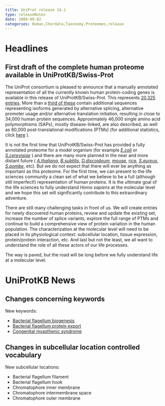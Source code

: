 ```yaml
---
title: UniProt release 14.1
type: releaseNotes
date: 2008-09-02
categories: Human,Chordata,Taxonomy,Proteomes,release
---
```


# Headlines

## First draft of the complete human proteome available in UniProtKB/Swiss-Prot

The UniProt consortium is pleased to announce that a manually annotated representation of all the currently known human protein-coding genes is available in this release of UniProtKB/Swiss-Prot. This represents [20,325 entries](http://www.uniprot.org/uniprot/?query=taxonomy%3A9606+AND+reviewed%3Ayes). More than a [third of these](http://www.uniprot.org/uniprot/?query=taxonomy%3A9606+AND+%28keyword%3A%22Alternative+initiation+%5B24%5D%22+OR+keyword%3A%22Alternative+promoter+usage+%5B877%5D%22+OR+keyword%3A%22Alternative+splicing+%5B25%5D%22%29%0D%0A) contain additional sequences representing isoforms generated by alternative splicing, alternative promoter usage and/or alternative translation initiation, resulting in close to 34,000 human protein sequences. Approximately 46,000 single amino acid polymorphisms (SAPs), mostly disease-linked, are also described, as well as 60,000 post-translational modifications (PTMs) (for additional statistics, click [here](http://www.uniprot.org/program/chordata/statistics) ).

It is not the first time that UniProtKB/Swiss-Prot has provided a fully annotated proteome for a model organism (for example [*E.coli*](http://www.uniprot.org/uniprot/?query=taxonomy:83333+AND+keyword:181) or [*S.cerevisiae*](http://www.uniprot.org/uniprot/?query=taxonomy:4932+AND+keyword:181) ) and there are many more planned in the near and more distant future ( [*A.thaliana*](http://www.uniprot.org/uniprot/?query=taxonomy:3702+AND+reviewed%3Ayes), [*B.subtilis*](http://www.uniprot.org/uniprot/?query=taxonomy:1423+AND+reviewed%3Ayes), [*D.discoideum*](http://www.uniprot.org/uniprot/?query=taxonomy:44689+AND+reviewed%3Ayes), [mouse](http://www.uniprot.org/uniprot/?query=taxonomy:10090+AND+reviewed%3Ayes), [rice](http://www.uniprot.org/uniprot/?query=taxonomy:39947+AND+reviewed%3Ayes), [*S.aureus*](http://www.uniprot.org/uniprot/?query=organism%3A%22Staphylococcus+aureus%22+AND+reviewed%3Ayes), [*S.pombe*](http://www.uniprot.org/uniprot/?query=taxonomy:4896+AND+reviewed%3Ayes), etc). But we do not expect that there will ever be anything as important as this proteome. For the first time, we can present to the life sciences community a clean set of what we believe to be a full (although still imperfect!) representation of human proteins. It is the ultimate goal of the life sciences to fully understand *Homo sapiens* at the molecular level and we hope this set will significantly contribute to this extraordinary adventure.

There are still many challenging tasks in front of us. We will create entries for newly discovered human proteins, review and update the existing set, increase the number of splice variants, explore the full range of PTMs and continue to build a comprehensive view of protein variation in the human population. The characterization at the molecular level will need to be placed in its physiological context: subcellular location, tissue expression, protein/protein interaction, etc. And last but not the least, we all want to understand the role of all these actors of our life processes.

The way is paved, but the road will be long before we fully understand life at a molecular level.

# UniProtKB News

## Changes concerning keywords

New keywords:

-   [Bacterial flagellum biogenesis](http://www.uniprot.org/keywords/KW-1005)
-   [Bacterial flagellum protein export](http://www.uniprot.org/keywords/KW-1006)
-   [Congenital myasthenic syndrome](http://www.uniprot.org/keywords/KW-1004)

## Changes in subcellular location controlled vocabulary

New subcellular locations:

-   Bacterial flagellum filament
-   Bacterial flagellum hook
-   Chromatophore inner membrane
-   Chromatophore intermembrane space
-   Chromatophore outer membrane
